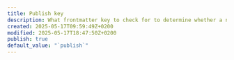 ```yaml
---
title: Publish key
description: What frontmatter key to check for to determine whether a note is visible to Quartz Syncer.
created: 2025-05-17T09:59:49Z+0200
modified: 2025-05-17T18:47:50Z+0200
publish: true
default_value: "`publish`"
---
```

